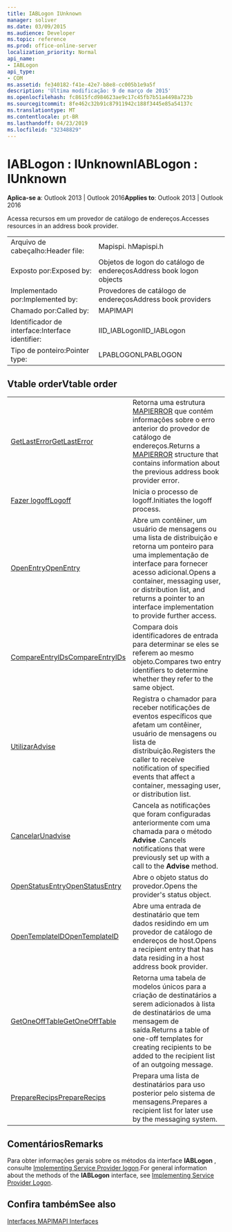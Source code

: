 ```yaml
---
title: IABLogon IUnknown
manager: soliver
ms.date: 03/09/2015
ms.audience: Developer
ms.topic: reference
ms.prod: office-online-server
localization_priority: Normal
api_name:
- IABLogon
api_type:
- COM
ms.assetid: fe340182-f41e-42e7-b8e8-cc005b1e9a5f
description: 'Última modificação: 9 de março de 2015'
ms.openlocfilehash: fc8615fcd984623ae9c17c45fb7b51a4498a723b
ms.sourcegitcommit: 8fe462c32b91c87911942c188f3445e85a54137c
ms.translationtype: MT
ms.contentlocale: pt-BR
ms.lasthandoff: 04/23/2019
ms.locfileid: "32348829"
---
```

# <a name="iablogon--iunknown"></a><span data-ttu-id="65dbf-103">IABLogon : IUnknown</span><span class="sxs-lookup"><span data-stu-id="65dbf-103">IABLogon : IUnknown</span></span>

  
  
<span data-ttu-id="65dbf-104">**Aplica-se a**: Outlook 2013 | Outlook 2016</span><span class="sxs-lookup"><span data-stu-id="65dbf-104">**Applies to**: Outlook 2013 | Outlook 2016</span></span> 
  
<span data-ttu-id="65dbf-105">Acessa recursos em um provedor de catálogo de endereços.</span><span class="sxs-lookup"><span data-stu-id="65dbf-105">Accesses resources in an address book provider.</span></span>
  
|||
|:-----|:-----|
|<span data-ttu-id="65dbf-106">Arquivo de cabeçalho:</span><span class="sxs-lookup"><span data-stu-id="65dbf-106">Header file:</span></span>  <br/> |<span data-ttu-id="65dbf-107">Mapispi. h</span><span class="sxs-lookup"><span data-stu-id="65dbf-107">Mapispi.h</span></span>  <br/> |
|<span data-ttu-id="65dbf-108">Exposto por:</span><span class="sxs-lookup"><span data-stu-id="65dbf-108">Exposed by:</span></span>  <br/> |<span data-ttu-id="65dbf-109">Objetos de logon do catálogo de endereços</span><span class="sxs-lookup"><span data-stu-id="65dbf-109">Address book logon objects</span></span>  <br/> |
|<span data-ttu-id="65dbf-110">Implementado por:</span><span class="sxs-lookup"><span data-stu-id="65dbf-110">Implemented by:</span></span>  <br/> |<span data-ttu-id="65dbf-111">Provedores de catálogo de endereços</span><span class="sxs-lookup"><span data-stu-id="65dbf-111">Address book providers</span></span>  <br/> |
|<span data-ttu-id="65dbf-112">Chamado por:</span><span class="sxs-lookup"><span data-stu-id="65dbf-112">Called by:</span></span>  <br/> |<span data-ttu-id="65dbf-113">MAPI</span><span class="sxs-lookup"><span data-stu-id="65dbf-113">MAPI</span></span>  <br/> |
|<span data-ttu-id="65dbf-114">Identificador de interface:</span><span class="sxs-lookup"><span data-stu-id="65dbf-114">Interface identifier:</span></span>  <br/> |<span data-ttu-id="65dbf-115">IID_IABLogon</span><span class="sxs-lookup"><span data-stu-id="65dbf-115">IID_IABLogon</span></span>  <br/> |
|<span data-ttu-id="65dbf-116">Tipo de ponteiro:</span><span class="sxs-lookup"><span data-stu-id="65dbf-116">Pointer type:</span></span>  <br/> |<span data-ttu-id="65dbf-117">LPABLOGON</span><span class="sxs-lookup"><span data-stu-id="65dbf-117">LPABLOGON</span></span>  <br/> |
   
## <a name="vtable-order"></a><span data-ttu-id="65dbf-118">Vtable order</span><span class="sxs-lookup"><span data-stu-id="65dbf-118">Vtable order</span></span>

|||
|:-----|:-----|
|[<span data-ttu-id="65dbf-119">GetLastError</span><span class="sxs-lookup"><span data-stu-id="65dbf-119">GetLastError</span></span>](iablogon-getlasterror.md) <br/> |<span data-ttu-id="65dbf-120">Retorna uma estrutura [MAPIERROR](mapierror.md) que contém informações sobre o erro anterior do provedor de catálogo de endereços.</span><span class="sxs-lookup"><span data-stu-id="65dbf-120">Returns a [MAPIERROR](mapierror.md) structure that contains information about the previous address book provider error.</span></span>  <br/> |
|[<span data-ttu-id="65dbf-121">Fazer logoff</span><span class="sxs-lookup"><span data-stu-id="65dbf-121">Logoff</span></span>](iablogon-logoff.md) <br/> |<span data-ttu-id="65dbf-122">Inicia o processo de logoff.</span><span class="sxs-lookup"><span data-stu-id="65dbf-122">Initiates the logoff process.</span></span>  <br/> |
|[<span data-ttu-id="65dbf-123">OpenEntry</span><span class="sxs-lookup"><span data-stu-id="65dbf-123">OpenEntry</span></span>](iablogon-openentry.md) <br/> |<span data-ttu-id="65dbf-124">Abre um contêiner, um usuário de mensagens ou uma lista de distribuição e retorna um ponteiro para uma implementação de interface para fornecer acesso adicional.</span><span class="sxs-lookup"><span data-stu-id="65dbf-124">Opens a container, messaging user, or distribution list, and returns a pointer to an interface implementation to provide further access.</span></span>  <br/> |
|[<span data-ttu-id="65dbf-125">CompareEntryIDs</span><span class="sxs-lookup"><span data-stu-id="65dbf-125">CompareEntryIDs</span></span>](iablogon-compareentryids.md) <br/> |<span data-ttu-id="65dbf-126">Compara dois identificadores de entrada para determinar se eles se referem ao mesmo objeto.</span><span class="sxs-lookup"><span data-stu-id="65dbf-126">Compares two entry identifiers to determine whether they refer to the same object.</span></span>  <br/> |
|[<span data-ttu-id="65dbf-127">Utilizar</span><span class="sxs-lookup"><span data-stu-id="65dbf-127">Advise</span></span>](iablogon-advise.md) <br/> |<span data-ttu-id="65dbf-128">Registra o chamador para receber notificações de eventos específicos que afetam um contêiner, usuário de mensagens ou lista de distribuição.</span><span class="sxs-lookup"><span data-stu-id="65dbf-128">Registers the caller to receive notification of specified events that affect a container, messaging user, or distribution list.</span></span>  <br/> |
|[<span data-ttu-id="65dbf-129">Cancelar</span><span class="sxs-lookup"><span data-stu-id="65dbf-129">Unadvise</span></span>](iablogon-unadvise.md) <br/> |<span data-ttu-id="65dbf-130">Cancela as notificações que foram configuradas anteriormente com uma chamada para o método **Advise** .</span><span class="sxs-lookup"><span data-stu-id="65dbf-130">Cancels notifications that were previously set up with a call to the **Advise** method.</span></span>  <br/> |
|[<span data-ttu-id="65dbf-131">OpenStatusEntry</span><span class="sxs-lookup"><span data-stu-id="65dbf-131">OpenStatusEntry</span></span>](iablogon-openstatusentry.md) <br/> |<span data-ttu-id="65dbf-132">Abre o objeto status do provedor.</span><span class="sxs-lookup"><span data-stu-id="65dbf-132">Opens the provider's status object.</span></span>  <br/> |
|[<span data-ttu-id="65dbf-133">OpenTemplateID</span><span class="sxs-lookup"><span data-stu-id="65dbf-133">OpenTemplateID</span></span>](iablogon-opentemplateid.md) <br/> |<span data-ttu-id="65dbf-134">Abre uma entrada de destinatário que tem dados residindo em um provedor de catálogo de endereços de host.</span><span class="sxs-lookup"><span data-stu-id="65dbf-134">Opens a recipient entry that has data residing in a host address book provider.</span></span>  <br/> |
|[<span data-ttu-id="65dbf-135">GetOneOffTable</span><span class="sxs-lookup"><span data-stu-id="65dbf-135">GetOneOffTable</span></span>](iablogon-getoneofftable.md) <br/> |<span data-ttu-id="65dbf-136">Retorna uma tabela de modelos únicos para a criação de destinatários a serem adicionados à lista de destinatários de uma mensagem de saída.</span><span class="sxs-lookup"><span data-stu-id="65dbf-136">Returns a table of one-off templates for creating recipients to be added to the recipient list of an outgoing message.</span></span>  <br/> |
|[<span data-ttu-id="65dbf-137">PrepareRecips</span><span class="sxs-lookup"><span data-stu-id="65dbf-137">PrepareRecips</span></span>](iablogon-preparerecips.md) <br/> |<span data-ttu-id="65dbf-138">Prepara uma lista de destinatários para uso posterior pelo sistema de mensagens.</span><span class="sxs-lookup"><span data-stu-id="65dbf-138">Prepares a recipient list for later use by the messaging system.</span></span>  <br/> |
   
## <a name="remarks"></a><span data-ttu-id="65dbf-139">Comentários</span><span class="sxs-lookup"><span data-stu-id="65dbf-139">Remarks</span></span>

<span data-ttu-id="65dbf-140">Para obter informações gerais sobre os métodos da interface **IABLogon** , consulte [Implementing Service Provider logon](implementing-service-provider-logon.md).</span><span class="sxs-lookup"><span data-stu-id="65dbf-140">For general information about the methods of the **IABLogon** interface, see [Implementing Service Provider Logon](implementing-service-provider-logon.md).</span></span>
  
## <a name="see-also"></a><span data-ttu-id="65dbf-141">Confira também</span><span class="sxs-lookup"><span data-stu-id="65dbf-141">See also</span></span>



[<span data-ttu-id="65dbf-142">Interfaces MAPI</span><span class="sxs-lookup"><span data-stu-id="65dbf-142">MAPI Interfaces</span></span>](mapi-interfaces.md)

